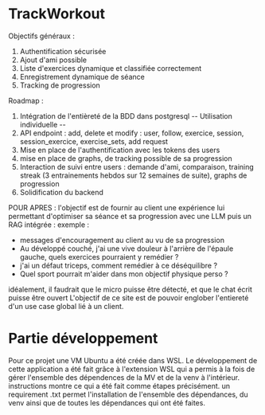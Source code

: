 # TrackWorkout
Objectifs généraux : 
1) Authentification sécurisée
2) Ajout d'ami possible
3) Liste d'exercices dynamique et classifiée correctement
4) Enregistrement dynamique de séance
5) Tracking de progression

Roadmap : 
1) Intégration de l'entièreté de la BDD dans postgresql
-- Utilisation individuelle --
3) API endpoint : add, delete et modify : user, follow, exercice, session, session_exercice, exercise_sets, add request
4) Mise en place de l'authentification avec les tokens des users
5) mise en place de graphs, de tracking possible de sa progression
6) Interaction de suivi entre users : demande d'ami, comparaison, training streak (3 entrainements hebdos sur 12 semaines de suite), graphs de progression
7) Solidification du backend

POUR APRES :
l'objectif est de fournir au client une expérience lui permettant d'optimiser sa séance et sa progression avec une LLM puis un RAG intégrée :
exemple :
- messages d'encouragement au client au vu de sa progression
- Au développé couché, j'ai une vive douleur à l'arrière de l'épaule gauche, quels exercices pourraient y remédier ?
- j'ai un défaut triceps, comment remédier à ce déséquilibre ?
- Quel sport pourrait m'aider dans mon objectif physique perso ?

idéalement, il faudrait que le micro puisse être détecté, et que le chat écrit puisse être ouvert
L'objectif de ce site est de pouvoir englober l'entiereté d'un use case global lié à un client.

# Partie développement
Pour ce projet une VM Ubuntu a été créée dans WSL. Le développement de cette application a été fait grâce à l'extension WSL qui a permis à la fois de gérer l'ensemble des dépendences de la MV et de la venv à l'intérieur.
instructions montre ce qui a été fait comme étapes précisément.
un requirement .txt permet l'installation de l'ensemble des dépendances, du venv ainsi que de toutes les dépendances qui ont été faites.